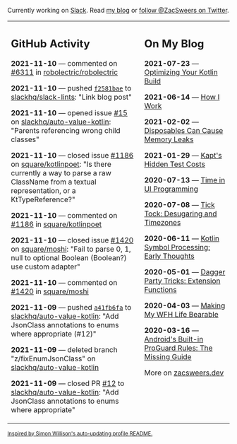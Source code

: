 Currently working on [Slack](https://slack.com/). Read [my blog](https://zacsweers.dev/) or [follow @ZacSweers on Twitter](https://twitter.com/ZacSweers).

<table><tr><td valign="top" width="60%">

## GitHub Activity
<!-- githubActivity starts -->
**2021-11-10** — commented on [#6311](https://github.com/robolectric/robolectric/issues/6311#issuecomment-965607050) in [robolectric/robolectric](https://api.github.com/repos/robolectric/robolectric)

**2021-11-10** — pushed [`f2581bae`](https://github.com/slackhq/slack-lints/commit/f2581bae4a6777eff915d16104ee2032e02959b2) to [slackhq/slack-lints](https://api.github.com/repos/slackhq/slack-lints): "Link blog post"

**2021-11-10** — opened issue [#15](https://api.github.com/repos/slackhq/auto-value-kotlin/issues/15) on [slackhq/auto-value-kotlin](https://api.github.com/repos/slackhq/auto-value-kotlin): "Parents referencing wrong child classes"

**2021-11-10** — closed issue [#1186](https://api.github.com/repos/square/kotlinpoet/issues/1186) on [square/kotlinpoet](https://api.github.com/repos/square/kotlinpoet): "Is there currently a way to parse a raw ClassName from a textual representation, or a KtTypeReference?"

**2021-11-10** — commented on [#1186](https://github.com/square/kotlinpoet/issues/1186#issuecomment-965312170) in [square/kotlinpoet](https://api.github.com/repos/square/kotlinpoet)

**2021-11-10** — closed issue [#1420](https://api.github.com/repos/square/moshi/issues/1420) on [square/moshi](https://api.github.com/repos/square/moshi): "Fail to parse 0, 1, null to optional Boolean (Boolean?) use custom adapter"

**2021-11-10** — commented on [#1420](https://github.com/square/moshi/issues/1420#issuecomment-965289159) in [square/moshi](https://api.github.com/repos/square/moshi)

**2021-11-09** — pushed [`a41fb6fa`](https://github.com/slackhq/auto-value-kotlin/commit/a41fb6fabd4ae1fe9cc1c9cf90c9c5824cb2a7c3) to [slackhq/auto-value-kotlin](https://api.github.com/repos/slackhq/auto-value-kotlin): "Add JsonClass annotations to enums where appropriate (#12)"

**2021-11-09** — deleted branch "z/fixEnumJsonClass" on [slackhq/auto-value-kotlin](https://api.github.com/repos/slackhq/auto-value-kotlin)

**2021-11-09** — closed PR [#12](https://api.github.com/repos/slackhq/auto-value-kotlin/pulls/12) to [slackhq/auto-value-kotlin](https://api.github.com/repos/slackhq/auto-value-kotlin): "Add JsonClass annotations to enums where appropriate"
<!-- githubActivity ends -->
</td><td valign="top" width="40%">

## On My Blog
<!-- blog starts -->
**2021-07-23** — [Optimizing Your Kotlin Build](https://www.zacsweers.dev/optimizing-your-kotlin-build/)

**2021-06-14** — [How I Work](https://www.zacsweers.dev/how-i-work/)

**2021-02-02** — [Disposables Can Cause Memory Leaks](https://www.zacsweers.dev/disposables-can-cause-memory-leaks/)

**2021-01-29** — [Kapt's Hidden Test Costs](https://www.zacsweers.dev/kapts-hidden-test-costs/)

**2020-07-13** — [Time in UI Programming](https://www.zacsweers.dev/time-in-ui/)

**2020-07-08** — [Tick Tock: Desugaring and Timezones](https://www.zacsweers.dev/ticktock-desugaring-timezones/)

**2020-06-11** — [Kotlin Symbol Processing: Early Thoughts](https://www.zacsweers.dev/kotlin-symbol-processor-early-thoughts/)

**2020-05-01** — [Dagger Party Tricks: Extension Functions](https://www.zacsweers.dev/dagger-party-tricks-extension-functions/)

**2020-04-03** — [Making My WFH Life Bearable](https://www.zacsweers.dev/making-wfh-life-bearable/)

**2020-03-16** — [Android's Built-in ProGuard Rules: The Missing Guide](https://www.zacsweers.dev/android-proguard-rules/)
<!-- blog ends -->
More on [zacsweers.dev](https://zacsweers.dev/)
</td></tr></table>

<sub><a href="https://simonwillison.net/2020/Jul/10/self-updating-profile-readme/">Inspired by Simon Willison's auto-updating profile README.</a></sub>